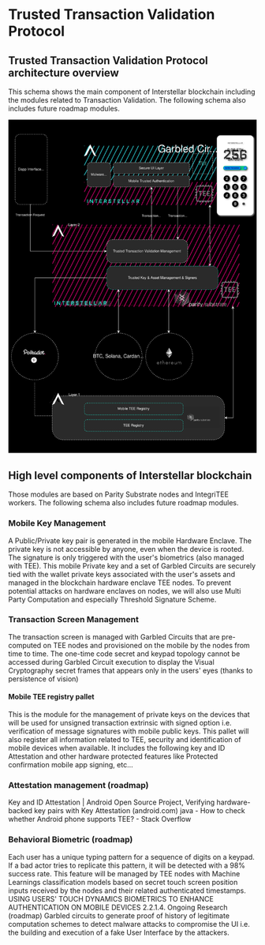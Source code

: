 # Trusted Transaction Validation Protocol


## Trusted Transaction Validation Protocol architecture overview

This schema shows the main component of Interstellar blockchain including the modules related to Transaction Validation.
The following schema also includes future roadmap modules.

![TTVP overview](./fig/TTV_overview_dark.svg)

## High level components of Interstellar blockchain

Those modules are based on Parity Substrate nodes and IntegriTEE workers. The following schema also includes future roadmap modules.

### Mobile Key Management
A Public/Private key pair is generated in the mobile Hardware Enclave. The private key is not accessible by anyone, even when the device is rooted. The signature is only triggered with the user's biometrics (also managed with TEE).
This mobile Private key and a set of Garbled Circuits are securely tied with the wallet private keys associated with the user's assets and managed in the blockchain hardware enclave TEE nodes. To prevent potential attacks on hardware enclaves on nodes, we will also use Multi Party Computation and especially Threshold Signature Scheme.

### Transaction Screen Management
The transaction screen is managed with Garbled Circuits that are pre-computed on TEE nodes and provisioned on the mobile by the nodes from time to time. The one-time code secret and keypad topology cannot be accessed during Garbled Circuit execution to display the Visual Cryptography secret frames that appears only in the users' eyes (thanks to persistence of vision)

 
#### Mobile TEE registry pallet
This is the module for the management of private keys on the devices that will be used for unsigned transaction extrinsic with signed option i.e. verification of message signatures with mobile public keys. This pallet will also register all information related to TEE, security and identification of mobile devices when available. It includes the following  key and ID Attestation and other hardware protected  features like  Protected confirmation mobile app signing, etc...

### Attestation management (roadmap)

Key and ID Attestation  |  Android Open Source Project, 
Verifying hardware-backed key pairs with Key Attestation (android.com)
java - How to check whether Android phone supports TEE? - Stack Overflow
 

### Behavioral Biometric (roadmap)
Each user has a unique typing pattern for a sequence of digits on a keypad. If a bad actor tries to replicate this pattern, it will be detected with a 98% success rate. This feature will be managed by TEE nodes with Machine Learnings classification models based on secret touch screen position inputs received by the nodes and their related authenticated timestamps.
USING USERS' TOUCH DYNAMICS BIOMETRICS TO ENHANCE AUTHENTICATION ON MOBILE DEVICES
2.2.1.4. Ongoing Research (roadmap)
Garbled circuits to generate proof of history of legitimate computation schemes to detect malware attacks to compromise the UI i.e. the building and execution of a fake User Interface by the attackers.